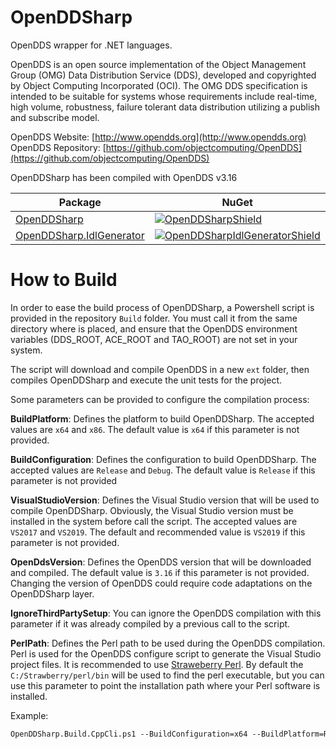 # OpenDDSharp
OpenDDS wrapper for .NET languages.

OpenDDS is an open source implementation of the Object Management Group
(OMG) Data Distribution Service (DDS), developed and copyrighted by
Object Computing Incorporated (OCI). The OMG DDS specification is intended
to be suitable for systems whose requirements include real-time, high
volume, robustness, failure tolerant data distribution utilizing a
publish and subscribe model.

OpenDDS Website: [http://www.opendds.org](http://www.opendds.org)  
OpenDDS Repository: [https://github.com/objectcomputing/OpenDDS](https://github.com/objectcomputing/OpenDDS)

OpenDDSharp has been compiled with OpenDDS v3.16

| Package | NuGet |
|---------|-------|
| [OpenDDSharp][OpenDDSharpNuget] | [![OpenDDSharpShield]][OpenDDSharpNuget] |
| [OpenDDSharp.IdlGenerator][OpenDDSharpIdlGeneratorNuget] | [![OpenDDSharpIdlGeneratorShield]][OpenDDSharpIdlGeneratorNuget] |

[OpenDDSharpNuget]: https://www.nuget.org/packages/OpenDDSharp/
[OpenDDSharpShield]: https://img.shields.io/nuget/vpre/OpenDDSharp.svg
[OpenDDSharpIdlGeneratorNuget]: https://www.nuget.org/packages/OpenDDSharp.IdlGenerator/
[OpenDDSharpIdlGeneratorShield]: https://img.shields.io/nuget/vpre/OpenDDSharp.IdlGenerator.svg

# How to Build

In order to ease the build process of OpenDDSharp, a Powershell script is provided in the repository `Build` folder. You must call it from the same directory where is placed, and ensure that the OpenDDS environment variables (DDS_ROOT, ACE_ROOT and TAO_ROOT) are not set in your system.

The script will download and compile OpenDDS in a new `ext` folder, then compiles OpenDDSharp and execute the unit tests for the project.

Some parameters can be provided to configure the compilation process:

**BuildPlatform**: Defines the platform to build OpenDDSharp. The accepted values are `x64` and `x86`. The default value is `x64` if this parameter is not provided. 

**BuildConfiguration**: Defines the configuration to build OpenDDSharp. The accepted values are `Release` and `Debug`. The default value is `Release` if this parameter is not provided

**VisualStudioVersion**: Defines the Visual Studio version that will be used to compile OpenDDSharp. Obviously, the Visual Studio version must be installed in the system before call the script. The accepted values are `VS2017` and `VS2019`. The default and recommended value is `VS2019` if this parameter is not provided.

**OpenDdsVersion**: Defines the OpenDDS version that will be downloaded and compiled. The default value is `3.16` if this parameter is not provided. Changing the version of OpenDDS could require code adaptations on the OpenDDSharp layer.

**IgnoreThirdPartySetup**: You can ignore the OpenDDS compilation with this parameter if it was already compiled by a previous call to the script.

**PerlPath**: Defines the Perl path to be used during the OpenDDS compilation. Perl is used for the OpenDDS configure script to generate the Visual Studio project files. It is recommended to use [Straweberry Perl](https://strawberryperl.com/). By default the `C:/Strawberry/perl/bin` will be used to find the perl executable, but you can use this parameter to point the installation path where your Perl software is installed.

Example:

```ps
OpenDDSharp.Build.CppCli.ps1 --BuildConfiguration=x64 --BuildPlatform=Release --OpenDdsVersion=3.16 --IgnoreThirdPartySetup=False --VisualStudioVersion=VS2019
```
